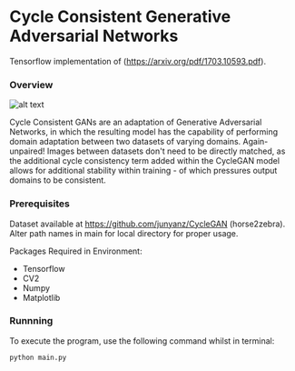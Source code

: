 # Cycle Consistent Generative Adversarial Networks

Tensorflow implementation of (https://arxiv.org/pdf/1703.10593.pdf). 

### Overview

![alt text](https://camo.githubusercontent.com/2fadde78dccf4d61f1294933c3e8083c07a303c7/68747470733a2f2f6a756e79616e7a2e6769746875622e696f2f4379636c6547414e2f696d616765732f6f626a656374732e6a7067)

Cycle Consistent GANs are an adaptation of Generative Adversarial Networks, in which the resulting model has the capability of performing domain adaptation between two datasets of varying domains. Again- unpaired! Images between datasets don't need to be directly matched, as the additional cycle consistency term added within the CycleGAN model allows for additional stability within training - of which pressures output domains to be consistent.

### Prerequisites

Dataset available at https://github.com/junyanz/CycleGAN (horse2zebra). Alter path names in main for local directory for proper usage. 

Packages Required in Environment:
- Tensorflow
- CV2
- Numpy
- Matplotlib

### Runnning

To execute the program, use the following command whilst in terminal:
```
python main.py
```
